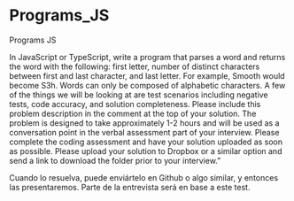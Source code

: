 # Programs_JS
Programs JS

In JavaScript or TypeScript, write a program that parses a word and returns the word with the following: first letter, number of distinct characters between first and last character, and last letter. For example, Smooth would become S3h. Words can only be composed of alphabetic characters. A few of the things we will be looking at are test scenarios including negative tests, code accuracy, and solution completeness. Please include this problem description in the comment at the top of your solution. The problem is designed to take approximately 1-2 hours and will be used as a conversation point in the verbal assessment part of your interview. Please complete the coding assessment and have your solution uploaded as soon as possible. Please upload your solution to Dropbox or a similar option and send a link to download the folder prior to your interview.”
 
Cuando lo resuelva, puede enviártelo en Github o algo similar, y entonces las presentaremos. Parte de la entrevista será en base a este test.
